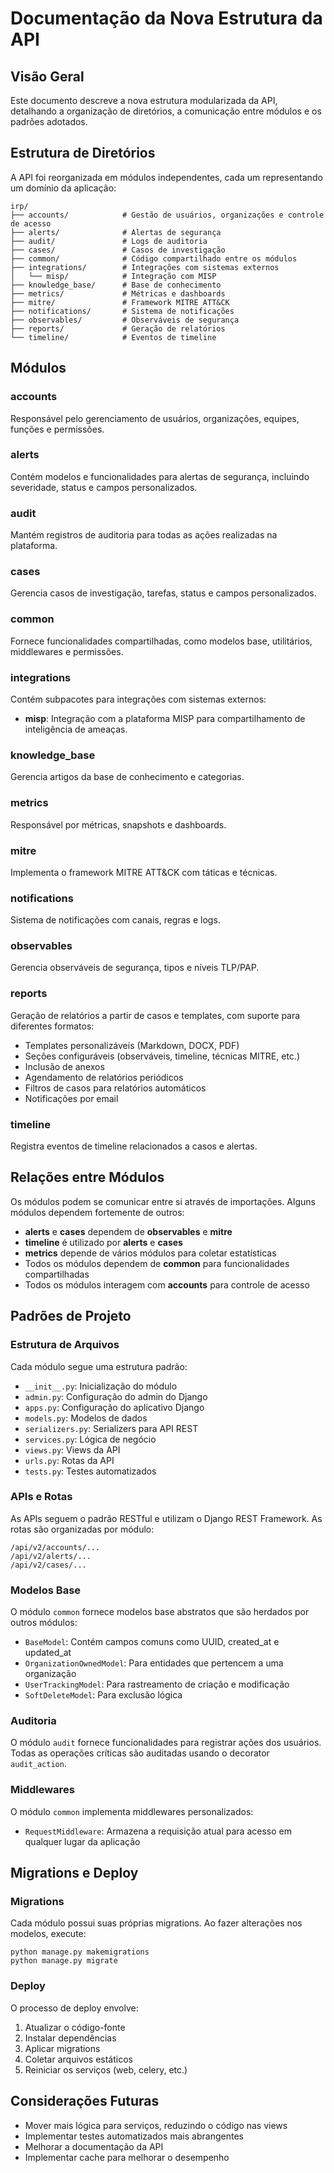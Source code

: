 # Documentação da Nova Estrutura da API

## Visão Geral

Este documento descreve a nova estrutura modularizada da API, detalhando a organização de diretórios, a comunicação entre módulos e os padrões adotados.

## Estrutura de Diretórios

A API foi reorganizada em módulos independentes, cada um representando um domínio da aplicação:

```
irp/
├── accounts/            # Gestão de usuários, organizações e controle de acesso
├── alerts/              # Alertas de segurança
├── audit/               # Logs de auditoria
├── cases/               # Casos de investigação
├── common/              # Código compartilhado entre os módulos
├── integrations/        # Integrações com sistemas externos
│   └── misp/            # Integração com MISP
├── knowledge_base/      # Base de conhecimento
├── metrics/             # Métricas e dashboards
├── mitre/               # Framework MITRE ATT&CK
├── notifications/       # Sistema de notificações
├── observables/         # Observáveis de segurança
├── reports/             # Geração de relatórios
└── timeline/            # Eventos de timeline
```

## Módulos

### accounts
Responsável pelo gerenciamento de usuários, organizações, equipes, funções e permissões.

### alerts
Contém modelos e funcionalidades para alertas de segurança, incluindo severidade, status e campos personalizados.

### audit
Mantém registros de auditoria para todas as ações realizadas na plataforma.

### cases
Gerencia casos de investigação, tarefas, status e campos personalizados.

### common
Fornece funcionalidades compartilhadas, como modelos base, utilitários, middlewares e permissões.

### integrations
Contém subpacotes para integrações com sistemas externos:
- **misp**: Integração com a plataforma MISP para compartilhamento de inteligência de ameaças.

### knowledge_base
Gerencia artigos da base de conhecimento e categorias.

### metrics
Responsável por métricas, snapshots e dashboards.

### mitre
Implementa o framework MITRE ATT&CK com táticas e técnicas.

### notifications
Sistema de notificações com canais, regras e logs.

### observables
Gerencia observáveis de segurança, tipos e níveis TLP/PAP.

### reports
Geração de relatórios a partir de casos e templates, com suporte para diferentes formatos:
- Templates personalizáveis (Markdown, DOCX, PDF)
- Seções configuráveis (observáveis, timeline, técnicas MITRE, etc.)
- Inclusão de anexos
- Agendamento de relatórios periódicos
- Filtros de casos para relatórios automáticos
- Notificações por email

### timeline
Registra eventos de timeline relacionados a casos e alertas.

## Relações entre Módulos

Os módulos podem se comunicar entre si através de importações. Alguns módulos dependem fortemente de outros:

- **alerts** e **cases** dependem de **observables** e **mitre**
- **timeline** é utilizado por **alerts** e **cases**
- **metrics** depende de vários módulos para coletar estatísticas
- Todos os módulos dependem de **common** para funcionalidades compartilhadas
- Todos os módulos interagem com **accounts** para controle de acesso

## Padrões de Projeto

### Estrutura de Arquivos
Cada módulo segue uma estrutura padrão:
- `__init__.py`: Inicialização do módulo
- `admin.py`: Configuração do admin do Django
- `apps.py`: Configuração do aplicativo Django
- `models.py`: Modelos de dados
- `serializers.py`: Serializers para API REST
- `services.py`: Lógica de negócio
- `views.py`: Views da API
- `urls.py`: Rotas da API
- `tests.py`: Testes automatizados

### APIs e Rotas
As APIs seguem o padrão RESTful e utilizam o Django REST Framework. As rotas são organizadas por módulo:

```
/api/v2/accounts/...
/api/v2/alerts/...
/api/v2/cases/...
```

### Modelos Base
O módulo `common` fornece modelos base abstratos que são herdados por outros módulos:
- `BaseModel`: Contém campos comuns como UUID, created_at e updated_at
- `OrganizationOwnedModel`: Para entidades que pertencem a uma organização
- `UserTrackingModel`: Para rastreamento de criação e modificação
- `SoftDeleteModel`: Para exclusão lógica

### Auditoria
O módulo `audit` fornece funcionalidades para registrar ações dos usuários. Todas as operações críticas são auditadas usando o decorator `audit_action`.

### Middlewares
O módulo `common` implementa middlewares personalizados:
- `RequestMiddleware`: Armazena a requisição atual para acesso em qualquer lugar da aplicação

## Migrations e Deploy

### Migrations
Cada módulo possui suas próprias migrations. Ao fazer alterações nos modelos, execute:
```
python manage.py makemigrations
python manage.py migrate
```

### Deploy
O processo de deploy envolve:
1. Atualizar o código-fonte
2. Instalar dependências
3. Aplicar migrations
4. Coletar arquivos estáticos
5. Reiniciar os serviços (web, celery, etc.)

## Considerações Futuras

- Mover mais lógica para serviços, reduzindo o código nas views
- Implementar testes automatizados mais abrangentes
- Melhorar a documentação da API
- Implementar cache para melhorar o desempenho 